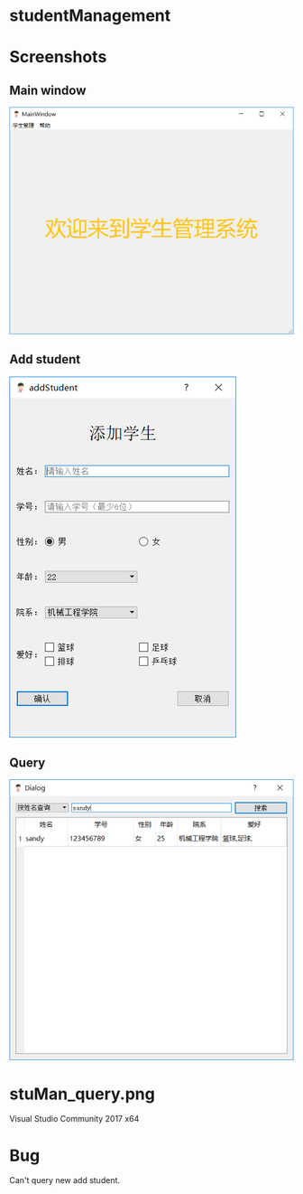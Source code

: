 # studentManagement
# Screenshots
## Main window
![mainwindow](https://github.com/alfredxinglkey/studentManagement/raw/master/Screenshots/stuMan_mani.png)
## Add student
![add student](https://github.com/alfredxinglkey/studentManagement/raw/master/Screenshots/stuMan_add.png)
## Query
![query](https://github.com/alfredxinglkey/studentManagement/raw/master/Screenshots/stuMan_query.png)
# stuMan_query.png
Visual Studio Community 2017 x64
# Bug
Can't query new add student.
